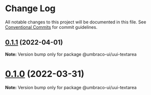 # Change Log

All notable changes to this project will be documented in this file.
See [Conventional Commits](https://conventionalcommits.org) for commit guidelines.

## [0.1.1](https://github.com/umbraco/Umbraco.UI/compare/@umbraco-ui/uui-textarea@0.1.0...@umbraco-ui/uui-textarea@0.1.1) (2022-04-01)

**Note:** Version bump only for package @umbraco-ui/uui-textarea

# [0.1.0](https://github.com/umbraco/Umbraco.UI/compare/@umbraco-ui/uui-textarea@0.0.3...@umbraco-ui/uui-textarea@0.1.0) (2022-03-31)

**Note:** Version bump only for package @umbraco-ui/uui-textarea
